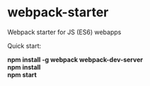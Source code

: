 # webpack-starter
Webpack starter for JS (ES6) webapps

Quick start:

**npm install -g webpack webpack-dev-server**<br>
**npm install**<br>
**npm start** 
